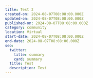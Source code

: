 ```yaml
---
title: Test 2
created-on: 2024-08-07T08:08:00.000Z
updated-on: 2024-08-07T08:08:00.000Z
published-on: 2024-08-07T08:08:00.000Z
category: community
location: Virtual
start-date: 2024-08-07T08:08:00.000Z
end-date: 2024-08-07T08:08:00.000Z
seo:
  twitter:
    title: summary
    card: summary
  title: Test
  description: Test
---
```

